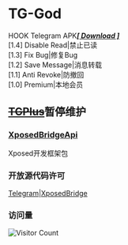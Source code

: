 # TG-God 
HOOK Telegram APK[***[ Download ]***](https://github.com/Eoyz369/TG_God/releases/tag/TG-God_1.4)   
[1.4] Disable Read|禁止已读   
[1.3] Fix Bug|修复Bug  
[1.2] Save Message|消息转载  
[1.1] Anti Revoke|防撤回   
[1.0] Premium|本地会员   

## [~~TGPlus~~](https://github.com/Eoyz369/TGPlus)暂停维护      

### [XposedBridgeApi](https://github.com/Eoyz369/TG_God/tree/main/XposedBridgeApi)  
Xposed开发框架包    

### 开放源代码许可   
[Telegram](https://github.com/DrKLO/Telegram)|[XposedBridge](https://github.com/rovo89/XposedBridge)   


### 访问量
![Visitor Count](https://profile-counter.glitch.me/TG_God/count.svg)


